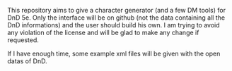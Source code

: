 This repository aims to give a character generator (and a few DM tools) for DnD 5e.
Only the interface will be on github (not the data containing all the DnD informations) and the user should build his own.
I am trying to avoid any violation of the license and will be glad to make any change if requested.

If I have enough time, some example xml files will be given with the open datas of DnD.
